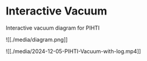 # Interactive Vacuum
Interactive vacuum diagram for PIHTI

![[./media/diagram.png]]

![[./media/2024-12-05-PIHTI-Vacuum-with-log.mp4]]
